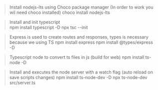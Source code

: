 >Install nodejs-lts using Choco package manager (In order to work you wil need choco installed)
choco install nodejs-lts

>Install and init typescript  
npm install typescript -D
npx tsc --init

>Express is used to create routes and responses, types is necessary because we using TS
npm install express
npm install @types/express -D

> Typescript node to convert ts files in js (build for web)
npm install ts-node -D

>Install and executes the node server with a watch flag (auto reload on save scripts changes)
npm install ts-node-dev -D
npx ts-node-dev src/server.ts